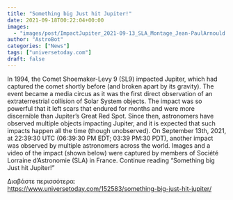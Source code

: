 ```yaml
---
title: "Something big Just hit Jupiter!"
date: 2021-09-18T00:22:04+00:00
images:
  - "images/post/ImpactJupiter_2021-09-13_SLA_Montage_Jean-PaulArnould.jpg"
author: "AstroBot"
categories: ["News"]
tags: ["universetoday.com"]
draft: false
---
```


In 1994, the Comet Shoemaker-Levy 9 (SL9) impacted Jupiter, which had captured the comet shortly before (and broken apart by its gravity). The event became a media circus as it was the first direct observation of an extraterrestrial collision of Solar System objects. The impact was so powerful that it left scars that endured for months and were more discernible than Jupiter’s Great Red Spot. Since then, astronomers have observed multiple objects impacting Jupiter, and it is expected that such impacts happen all the time (though unobserved). On September 13th, 2021, at 22:39:30 UTC (06:39:30 PM EDT; 03:39 PM:30 PDT), another impact was observed by multiple astronomers across the world. Images and a video of the impact (shown below) were captured by members of Société Lorraine d’Astronomie (SLA) in France.  Continue reading “Something big Just hit Jupiter!” 

Διαβάστε περισσότερα: https://www.universetoday.com/152583/something-big-just-hit-jupiter/
